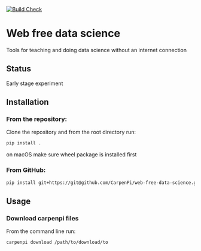 [![Build Check](https://github.com/CarpenPi/offlinedatasci/actions/workflows/package-check.yml/badge.svg)](https://github.com/CarpenPi/offlinedatasci/actions/workflows/package-check.yml)

# Web free data science

Tools for teaching and doing data science without an internet connection

## Status

Early stage experiment

## Installation

### From the repository:

Clone the repository and from the root directory run:

```sh
pip install .
```
on macOS make sure wheel package is installed first

### From GitHub:

```sh
pip install git+https://git@github.com/CarpenPi/web-free-data-science.git
```

## Usage

### Download carpenpi files

From the command line run:

```sh
carpenpi download /path/to/download/to
```
